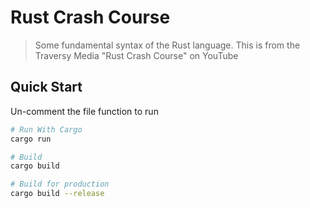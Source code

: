 # Rust Crash Course

> Some fundamental syntax of the Rust language. This is from the Traversy Media "Rust Crash Course" on YouTube

## Quick Start
Un-comment the file function to run

``` bash
# Run With Cargo
cargo run

# Build
cargo build

# Build for production
cargo build --release
```
